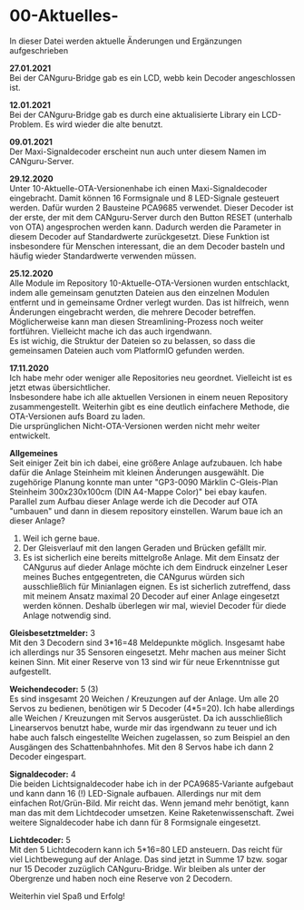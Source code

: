 # 00-Aktuelles-  
In dieser Datei werden aktuelle Änderungen und Ergänzungen aufgeschrieben  
   
**27.01.2021**  
Bei der CANguru-Bridge gab es ein LCD, webb kein Decoder angeschlossen ist.    
   
**12.01.2021**  
Bei der CANguru-Bridge gab es durch eine aktualisierte Library ein LCD-Problem. Es wird wieder die alte benutzt.    
  
**09.01.2021**  
Der Maxi-Signaldecoder erscheint nun auch unter diesem Namen im CANguru-Server.    
  
**29.12.2020**  
Unter 10-Aktuelle-OTA-Versionenhabe ich einen Maxi-Signaldecoder eingebracht. Damit können 16 Formsignale und 8 LED-Signale gesteuert werden. Dafür wurden 2 Bausteine PCA9685 verwendet. Dieser Decoder ist der erste, der mit dem CANguru-Server durch den Button RESET (unterhalb von OTA) angesprochen werden kann. Dadurch werden die Parameter in diesem Decoder auf Standardwerte zurückgesetzt. Diese Funktion ist insbesondere für Menschen interessant, die an dem Decoder basteln und häufig wieder Standardwerte verwenden müssen.
       
**25.12.2020**  
Alle Module im Repository 10-Aktuelle-OTA-Versionen wurden entschlackt, indem alle gemeinsam genutzten Dateien aus den einzelnen Modulen entfernt und in gemeinsame Ordner verlegt wurden. Das ist hilfreich, wenn Änderungen eingebracht werden, die mehrere Decoder betreffen. Möglicherweise kann man diesen Streamlining-Prozess noch weiter fortführen. Vielleicht mache ich das auch irgendwann.   
Es ist wichig, die Struktur der Dateien so zu belassen, so dass die gemeinsamen Dateien auch vom PlatformIO gefunden werden.
  
**17.11.2020**  
Ich habe mehr oder weniger alle Repositories neu geordnet. Vielleicht ist es jetzt etwas übersichtlicher.  
Insbesondere habe ich alle aktuellen Versionen in einem neuen Repository zusammengestellt. Weiterhin gibt es eine deutlich einfachere Methode, die OTA-Versionen aufs Board zu laden.  
Die ursprünglichen Nicht-OTA-Versionen werden nicht mehr weiter entwickelt.
  
**Allgemeines**  
Seit einiger Zeit bin ich dabei, eine größere Anlage aufzubauen. Ich habe dafür die Anlage Steinheim mit kleinen Änderungen ausgewählt. Die zugehörige Planung konnte man unter "GP3-0090 Märklin C-Gleis-Plan Steinheim 300x230x100cm (DIN A4-Mappe Color)" bei ebay kaufen. Parallel zum Aufbau dieser Anlage werde ich die Decoder auf OTA "umbauen" und dann in diesem repository einstellen.
Warum baue ich an dieser Anlage?  
1. Weil ich gerne baue.  
2. Der Gleisverlauf mit den langen Geraden und Brücken gefällt mir.  
3. Es ist sicherlich eine bereits mittelgroße Anlage. Mit dem Einsatz der CANgurus auf dieder Anlage möchte ich dem Eindruck einzelner Leser meines Buches entgegentreten, die CANgurus würden sich ausschließlich für Minianlagen eignen. Es ist sicherlich zutreffend, dass mit meinem Ansatz maximal 20 Decoder auf einer Anlage eingesetzt werden können. Deshalb überlegen wir mal, wieviel Decoder für diede Anlage notwendig sind.  

**Gleisbesetztmelder:** 3  
Mit den 3 Decodern sind 3*16=48 Meldepunkte möglich. Insgesamt habe ich allerdings nur 35 Sensoren eingesetzt. Mehr machen aus meiner Sicht keinen Sinn. Mit einer Reserve von 13 sind wir für neue Erkenntnisse gut aufgestellt. 

**Weichendecoder:**     5 (3)  
Es sind insgesamt 20 Weichen / Kreuzungen auf der Anlage. Um alle 20 Servos zu bedienen, benötigen wir 5 Decoder (4*5=20). Ich habe allerdings alle Weichen / Kreuzungen mit Servos ausgerüstet. Da ich ausschließlich Linearservos benutzt habe, wurde mir das irgendwann zu teuer und ich habe auch falsch eingestellte Weichen zugelassen, so zum Beispiel an den Ausgängen des Schattenbahnhofes. Mit den 8 Servos habe ich dann 2 Decoder eingespart.

**Signaldecoder:**      4  
Die beiden Lichtsignaldecoder habe ich in der PCA9685-Variante aufgebaut und kann dann 16 (!) LED-Signale aufbauen. Allerdings nur mit dem einfachen Rot/Grün-Bild. Mir reicht das. Wenn jemand mehr benötigt, kann man das mit dem Lichtdecoder umsetzen. Keine Raketenwissenschaft. Zwei weitere Signaldecoder habe ich dann für 8 Formsignale eingesetzt.

**Lichtdecoder:**       5   
Mit den 5 Lichtdecodern kann ich 5*16=80 LED ansteuern. Das reicht für viel Lichtbewegung auf der Anlage. 
Das sind jetzt in Summe 17 bzw. sogar nur 15 Decoder zuzüglich CANguru-Bridge. Wir bleiben als unter der Obergrenze und haben noch eine Reserve von 2 Decodern.  
   
Weiterhin viel Spaß und Erfolg!

